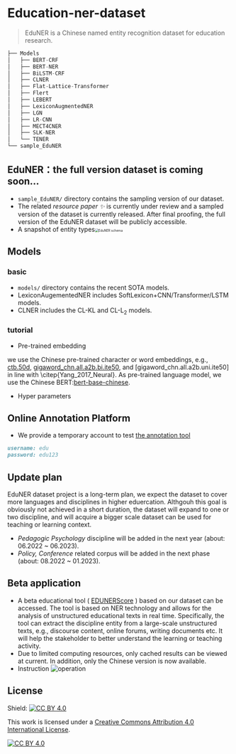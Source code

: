 # Education-ner-dataset

> EduNER is a Chinese named entity recognition dataset for education research.

```python
├── Models
│   ├── BERT-CRF
│   ├── BERT-NER
│   ├── BiLSTM-CRF
│   ├── CLNER
│   ├── Flat-Lattice-Transformer
│   ├── Flert
│   ├── LEBERT
│   ├── LexiconAugmentedNER
│   ├── LGN
│   ├── LR-CNN
│   ├── MECT4CNER
│   ├── SLK-NER
│   └── TENER
└── sample_EduNER
```

## EduNER：the full version dataset is coming soon...
- `sample_EduNER/` directory contains the sampling version of our dataset.
- The related <em>resource paper ✨</em> is currently under review and a sampled version of the dataset is currently released. After final proofing, the full version of the EduNER dataset will be publicly accessible.
- A snapshot of entity types<img src="https://github.com/xuli19/EduNER/blob/main/img/EDUNER_schema.png" alt="EduNER schema" style="zoom:50%;" />


## Models
### basic
- `models/` directory contains the recent SOTA models.
- LexiconAugementedNER includes SoftLexicon+CNN/Transformer/LSTM models.
- CLNER includes the CL-KL and CL-L<sub>2</sub> models.
### tutorial
- Pre-trained embedding 

we use the Chinese pre-trained character or word embeddings, e.g., [ctb.50d](), [gigaword\_chn.all.a2b.bi.ite50](), and [gigaword\_chn.all.a2b.uni.ite50] in line with \citep{Yang_2017_Neural}. As pre-trained language model, we use the Chinese BERT:[bert-base-chinese](https://huggingface.co/bert-base-chinese). 

- Hyper parameters
## Online Annotation Platform
- We provide a temporary account to test [the annotation tool](http://openaied.cn/) 
```markdown
username: edu
password: edu123
```

## Update plan
EduNER dataset project is a long-term plan, we expect the dataset to cover more languages and disciplines in higher eduercation. Althgouh this goal is obviously not achieved in a short duration, the dataset will expand to one or two discipline, and will acquire a bigger scale dataset can be used for teaching or learning context. 
- *Pedagogic Psychology* discipline will be added in the next year (about: 06.2022 ~ 06.2023).
- *Policy, Conference* related corpus will be added in the next phase (about: 08.2022 ~ 01.2023).

##  Beta application 

- A beta educational tool ( [EDUNERScore](http://openaied.cn/ents) ) based on our dataset can be accessed. The tool is based on NER technology and allows for the analysis of unstructured educational texts in real time. Specifically, the tool can extract the discipline entity from a large-scale unstructured texts, e.g., discourse content, online forums, writing documents etc. It will help the stakeholder to better understand the learning or teaching activity. 
- Due to limited computing resources, only cached results can be viewed at current. In addition, only the Chinese version is now available.
- Instruction ![operation](https://github.com/xuli19/EduNER/blob/main/img/sample.gif)

## License
Shield: [![CC BY 4.0][cc-by-shield]][cc-by]

This work is licensed under a
[Creative Commons Attribution 4.0 International License][cc-by].

[![CC BY 4.0][cc-by-image]][cc-by]

[cc-by]: http://creativecommons.org/licenses/by/4.0/
[cc-by-image]: https://i.creativecommons.org/l/by/4.0/88x31.png
[cc-by-shield]: https://img.shields.io/badge/License-CC%20BY%204.0-lightgrey.svg
